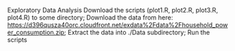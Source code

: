 Exploratory Data Analysis
    Download the scripts (plot1.R, plot2.R, plot3.R, plot4.R) to some directory;
    Download the data from here: https://d396qusza40orc.cloudfront.net/exdata%2Fdata%2Fhousehold_power_consumption.zip;
    Extract the data into ./Data subdirectory;
    Run the scripts
